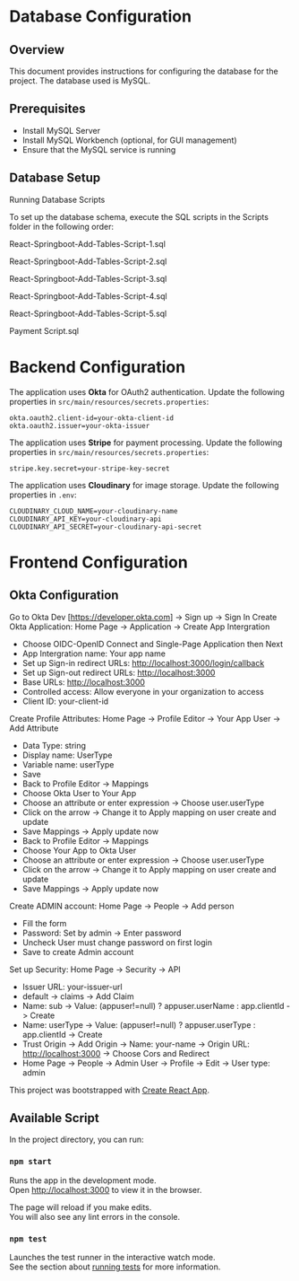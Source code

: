 # Database Configuration

## Overview
This document provides instructions for configuring the database for the project. The database used is MySQL.

## Prerequisites
- Install MySQL Server
- Install MySQL Workbench (optional, for GUI management)
- Ensure that the MySQL service is running

## Database Setup

Running Database Scripts

To set up the database schema, execute the SQL scripts in the Scripts folder in the following order:

React-Springboot-Add-Tables-Script-1.sql

React-Springboot-Add-Tables-Script-2.sql

React-Springboot-Add-Tables-Script-3.sql

React-Springboot-Add-Tables-Script-4.sql

React-Springboot-Add-Tables-Script-5.sql

Payment Script.sql


# Backend Configuration

The application uses **Okta** for OAuth2 authentication. Update the following properties in `src/main/resources/secrets.properties`:

```
okta.oauth2.client-id=your-okta-client-id
okta.oauth2.issuer=your-okta-issuer
```

The application uses **Stripe** for payment processing. Update the following properties in `src/main/resources/secrets.properties`:

```
stripe.key.secret=your-stripe-key-secret
```

The application uses **Cloudinary** for image storage. Update the following properties in `.env`:

```
CLOUDINARY_CLOUD_NAME=your-cloudinary-name
CLOUDINARY_API_KEY=your-cloudinary-api
CLOUDINARY_API_SECRET=your-cloudinary-api-secret
```


# Frontend Configuration
## Okta Configuration
Go to Okta Dev [https://developer.okta.com] -> Sign up -> Sign In
Create Okta Application: Home Page -> Application -> Create App Intergration
- Choose OIDC-OpenID Connect and Single-Page Application then Next
- App Intergration name: Your app name
- Set up Sign-in redirect URLs: [http://localhost:3000/login/callback](http://localhost:3000/login/callback)
- Set up Sign-out redirect URLs: [http://localhost:3000](http://localhost:3000)
- Base URLs: [http://localhost:3000](http://localhost:3000)
- Controlled access: Allow everyone in your organization to access
- Client ID: your-client-id

Create Profile Attributes: Home Page -> Profile Editor -> Your App User -> Add Attribute
- Data Type: string
- Display name: UserType
- Variable name: userType
- Save
- Back to Profile Editor -> Mappings
- Choose Okta User to Your App
- Choose an attribute or enter expression -> Choose user.userType
- Click on the arrow -> Change it to Apply mapping on user create and update
- Save Mappings -> Apply update now
- Back to Profile Editor -> Mappings
- Choose Your App to Okta User
- Choose an attribute or enter expression -> Choose user.userType
- Click on the arrow -> Change it to Apply mapping on user create and update
- Save Mappings -> Apply update now

Create ADMIN account: Home Page -> People -> Add person
- Fill the form
- Password: Set by admin -> Enter password
- Uncheck User must change password on first login
- Save to create Admin account

Set up Security: Home Page -> Security -> API
- Issuer URL: your-issuer-url
- default -> claims -> Add Claim
- Name: sub -> Value: (appuser!=null) ? appuser.userName : app.clientId -> Create
- Name: userType -> Value: (appuser!=null) ? appuser.userType : app.clientId -> Create
- Trust Origin -> Add Origin -> Name: your-name -> Origin URL: [http://localhost:3000](http://localhost:3000) -> Choose Cors and Redirect 
- Home Page -> People -> Admin User -> Profile -> Edit -> User type: admin

This project was bootstrapped with [Create React App](https://github.com/facebook/create-react-app).

## Available Script

In the project directory, you can run:

### `npm start`

Runs the app in the development mode.\
Open [http://localhost:3000](http://localhost:3000) to view it in the browser.

The page will reload if you make edits.\
You will also see any lint errors in the console.

### `npm test`

Launches the test runner in the interactive watch mode.\
See the section about [running tests](https://facebook.github.io/create-react-app/docs/running-tests) for more information.
